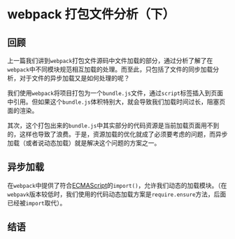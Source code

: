 # webpack 打包文件分析（下）

## 回顾

上一篇我们讲到`webpack`打包文件源码中文件加载的部分，通过分析了解了在`webpack`中不同模块规范相互加载的处理。而至此，只包括了文件的同步加载分析，对于文件的异步加载又是如何处理的呢？

我们使用`webpack`将项目打包为一个`bundle.js`文件，通过`script`标签插入到页面中引用。但如果这个`bundle.js`体积特别大，就会导致我们加载时间过长，阻塞页面的渲染。

其次，这个打包出来的`bundle.js`中其实部分的代码资源是当前加载页面用不到的，这样也导致了浪费。于是，资源加载的优化就成了必须要考虑的问题，而异步加载（或者说动态加载）就是解决这个问题的方案之一。

## 异步加载

在`webpack`中提供了符合[ECMAScript](https://tc39.github.io/proposal-dynamic-import/)的`import()`，允许我们动态的加载模块。（在`webpavk`版本较低时，我们使用的代码动态加载方案是`require.ensure`方法，后面已经被`import`取代）。


## 结语
